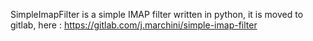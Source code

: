 SimpleImapFilter is a simple IMAP filter written in python,
it is moved to gitlab, here : https://gitlab.com/j.marchini/simple-imap-filter
